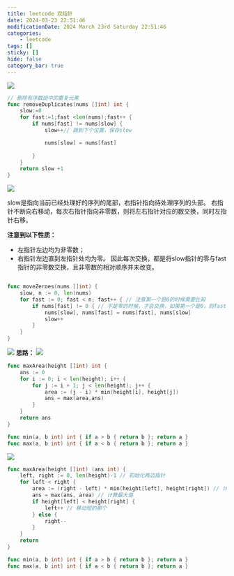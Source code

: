 ```yaml
---
title: leetcode 双指针
date: 2024-03-23 22:51:46
modificationDate: 2024 March 23rd Saturday 22:51:46
categories: 
	- leetcode
tags: []
sticky: []
hide: false
category_bar: true
---
```



![](../../imgs/Pasted%20image%2020240323225412.png)



```go
// 删除有序数组中的重复元素
func removeDuplicates(nums []int) int {
    slow:=0
    for fast:=1;fast <len(nums);fast++ {
        if nums[fast] != nums[slow] {
            slow++// 跳到下个位置，保存slow

            nums[slow] = nums[fast]
            
        }
    }
    return slow +1
}

```

![](../../imgs/Pasted%20image%2020240323225326.png)

slow是指向当前已经处理好的序列的尾部，右指针指向待处理序列的头部。
右指针不断向右移动，每次右指针指向非零数，则将左右指针对应的数交换，同时左指针右移。

**注意到以下性质：**
- 左指针左边均为非零数；
- 右指针左边直到左指针处均为零。
因此每次交换，都是将slow指针的零与fast指针的非零数交换，且非零数的相对顺序并未改变。

```go

func moveZeroes(nums []int) {
	slow, n := 0, len(nums)
	for fast := 0; fast < n; fast++ { // 注意第一个是0的时候需要比较
		if nums[fast] != 0 { // 不是零的时候，才会交换，如果第一个是0，则fast 是会向后移动的，这样就会交换数值，保证的是slow是指向当前已经处理好的序列的尾部，右指针指向待处理序列的头部。
			nums[slow], nums[fast] = nums[fast], nums[slow]
			slow++
		}
	}
}
```


![](../../imgs/Pasted%20image%2020240324224049.png)
**思路：**
![](../../imgs/Pasted%20image%2020240324224214.png)


```go
func maxArea(height []int) int {
	ans := 0
	for i := 0; i < len(height); i++ {
		for j := i + 1; j < len(height); j++ {
			area := (j - i) * min(height[i], height[j])
			ans = max(area,ans)
		}
	}
	return ans
}

func min(a, b int) int { if a > b { return b }; return a }
func max(a, b int) int { if a < b { return b }; return a }

```

![](../../imgs/Pasted%20image%2020240324223922.png)



```go
func maxArea(height []int) (ans int) {
    left, right := 0, len(height)-1 // 初始化两边指针
    for left < right {
        area := (right - left) * min(height[left], height[right]) // 计算面积
        ans = max(ans, area) // 计算最大值
        if height[left] < height[right] { 
            left++ // 移动短的那个
        } else {
            right--
        }
    }
    return
}

func min(a, b int) int { if a > b { return b }; return a }
func max(a, b int) int { if a < b { return b }; return a }


```


